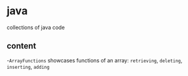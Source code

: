 # java

collections of java code

## content

-`ArrayFunctions` showcases functions of an array: `retrieving`, `deleting`, `inserting`, `adding`

